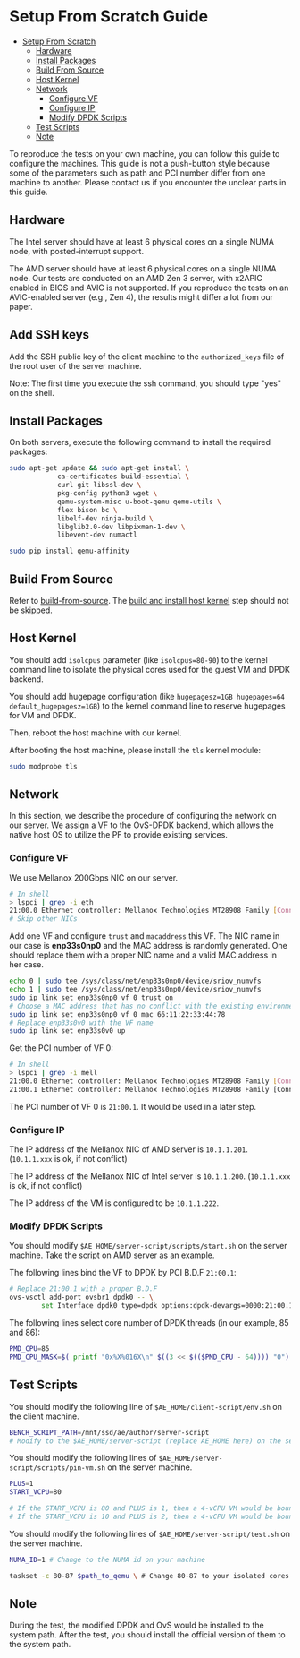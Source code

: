 # Setup From Scratch Guide

<!--ts-->
* [Setup From Scratch](#setup-from-scratch)
   * [Hardware](#hardware)
   * [Install Packages](#install-packages)
   * [Build From Source](#build-from-source)
   * [Host Kernel](#host-kernel)
   * [Network](#network)
       * [Configure VF](#configure-vf)
       * [Configure IP](#configure-ip)
       * [Modify DPDK Scripts](#modify-dpdk-scripts)
   * [Test Scripts](#test-scripts)
   * [Note](#note)

<!--te-->

To reproduce the tests on your own machine, you can follow this guide to configure the machines. This guide is not a push-button style because some of the parameters such as path and PCI number differ from one machine to another. Please contact us if you encounter the unclear parts in this guide.

## Hardware

The Intel server should have at least 6 physical cores on a single NUMA node, with posted-interrupt support.

The AMD server should have at least 6 physical cores on a single NUMA node. Our tests are conducted on an AMD Zen 3 server, with x2APIC enabled in BIOS and AVIC is not supported. If you reproduce the tests on an AVIC-enabled server (e.g., Zen 4), the results might differ a lot from our paper.

## Add SSH keys

Add the SSH public key of the client machine to the `authorized_keys` file of the root user of the server machine.

Note: The first time you execute the ssh command, you should type "yes" on the shell.

## Install Packages

On both servers, execute the following command to install the required packages:

```bash
sudo apt-get update && sudo apt-get install \ 
            ca-certificates build-essential \ 
            curl git libssl-dev \ 
            pkg-config python3 wget \ 
            qemu-system-misc u-boot-qemu qemu-utils \
            flex bison bc \
            libelf-dev ninja-build \
            libglib2.0-dev libpixman-1-dev \
            libevent-dev numactl

sudo pip install qemu-affinity
```

## Build From Source

Refer to [build-from-source](./build-from-source.md). The [build and install host kernel](https://github.com/IPADS-Bifrost/ae-guide/blob/main/build-from-source.md#build-and-install-host-kernel) step should not be skipped.

## Host Kernel

You should add `isolcpus` parameter (like `isolcpus=80-90`) to the kernel command line to isolate the physical cores used for the guest VM and DPDK backend.

You should add hugepage configuration (like `hugepagesz=1GB hugepages=64 default_hugepagesz=1GB`) to the kernel command line to reserve hugepages for VM and DPDK.

Then, reboot the host machine with our kernel.

After booting the host machine, please install the `tls` kernel module:

```bash
sudo modprobe tls
```

## Network

In this section, we describe the procedure of configuring the network on our server. We assign a VF to the OvS-DPDK backend, which allows the native host OS to utilize the PF to provide existing services.

### Configure VF

We use Mellanox 200Gbps NIC on our server.

```bash
# In shell
> lspci | grep -i eth
21:00.0 Ethernet controller: Mellanox Technologies MT28908 Family [ConnectX-6]
# Skip other NICs
```

Add one VF and configure `trust` and `macaddress` this VF. The NIC name in our case is **enp33s0np0** and the MAC address is randomly generated. One should replace them with a proper NIC name and a valid MAC address in her case.

```bash
echo 0 | sudo tee /sys/class/net/enp33s0np0/device/sriov_numvfs
echo 1 | sudo tee /sys/class/net/enp33s0np0/device/sriov_numvfs
sudo ip link set enp33s0np0 vf 0 trust on
# Choose a MAC address that has no conflict with the existing environment
sudo ip link set enp33s0np0 vf 0 mac 66:11:22:33:44:78
# Replace enp33s0v0 with the VF name
sudo ip link set enp33s0v0 up
```

Get the PCI number of VF 0:

```bash
# In shell
> lspci | grep -i mell
21:00.0 Ethernet controller: Mellanox Technologies MT28908 Family [ConnectX-6] 
21:00.1 Ethernet controller: Mellanox Technologies MT28908 Family [ConnectX-6 Virtual Function] 
```

The PCI number of VF 0 is `21:00.1`. It would be used in a later step.

### Configure IP

The IP address of the Mellanox NIC of AMD server is `10.1.1.201`. (`10.1.1.xxx` is ok, if not conflict)

The IP address of the Mellanox NIC of Intel server is `10.1.1.200`. (`10.1.1.xxx` is ok, if not conflict)

The IP address of the VM is configured to be `10.1.1.222`.

### Modify DPDK Scripts

You should modify `$AE_HOME/server-script/scripts/start.sh` on the server machine. Take the script on AMD server as an example.

The following lines bind the VF to DPDK by PCI B.D.F `21:00.1`:

```bash
# Replace 21:00.1 with a proper B.D.F
ovs-vsctl add-port ovsbr1 dpdk0 -- \ 
        set Interface dpdk0 type=dpdk options:dpdk-devargs=0000:21:00.1
```

The following lines select core number of DPDK threads (in our example, 85 and 86):

```bash
PMD_CPU=85
PMD_CPU_MASK=$( printf "0x%X%016X\n" $((3 << $(($PMD_CPU - 64)))) "0")
```

## Test Scripts

You should modify the following line of `$AE_HOME/client-script/env.sh` on the client machine.

```bash
BENCH_SCRIPT_PATH=/mnt/ssd/ae/author/server-script
# Modify to the $AE_HOME/server-script (replace AE_HOME here) on the server
```

You should modify the following lines of `$AE_HOME/server-script/scripts/pin-vm.sh` on the server machine.

```bash
PLUS=1
START_VCPU=80

# If the START_VCPU is 80 and PLUS is 1, then a 4-vCPU VM would be bound to core 80, 81, 82, 83
# If the START_VCPU is 10 and PLUS is 2, then a 4-vCPU VM would be bound to core 10, 12, 14, 16
```

You should modify the following lines of `$AE_HOME/server-script/test.sh` on the server machine.

```bash
NUMA_ID=1 # Change to the NUMA id on your machine

taskset -c 80-87 $path_to_qemu \ # Change 80-87 to your isolated cores
```

## Note

During the test, the modified DPDK and OvS would be installed to the system path. After the test, you should install the official version of them to the system path.
